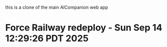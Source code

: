 this is a clone of the main AICompanion web app
# Force Railway redeploy - Sun Sep 14 12:29:26 PDT 2025

